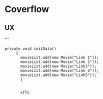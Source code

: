 # Coverflow

## UX



'''
           
    private void initData()
         {
           movieList.add(new Movie("Link 1"));
           movieList.add(new Movie("Link 2"));
           movieList.add(new Movie("Link3"));
           movieList.add(new Movie("Link 4"));
           movieList.add(new Movie("Link5"));
           }
           
           
           xffs
         
        
                      
                      
                      
                      
            
           
            
            
